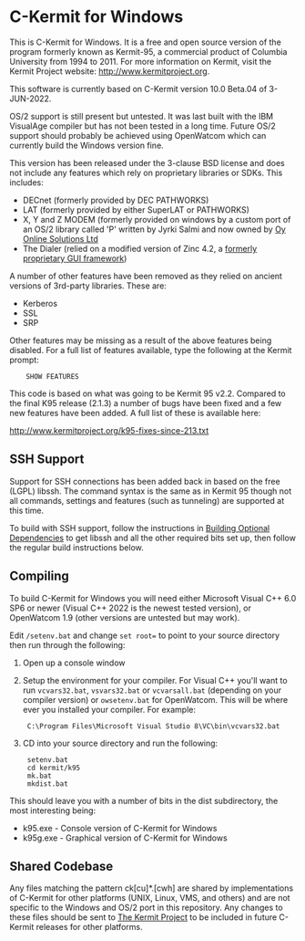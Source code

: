 C-Kermit for Windows
====================

This is C-Kermit for Windows. It is a free and open source version of the
program formerly known as Kermit-95, a commercial product of Columbia
University from 1994 to 2011. For more information on Kermit, visit the
Kermit Project website: http://www.kermitproject.org.

This software is currently based on C-Kermit version 10.0 Beta.04 of
3-JUN-2022. 

OS/2 support is still present but untested. It was last built with the
IBM VisualAge compiler but has not been tested in a long time. Future 
OS/2 support should probably be achieved using OpenWatcom which can
currently build the Windows version fine.

This version has been released under the 3-clause BSD license and does not
include any features which rely on proprietary libraries or SDKs. This
includes:

* DECnet (formerly provided by DEC PATHWORKS) 
* LAT (formerly provided by either SuperLAT or PATHWORKS)
* X, Y and Z MODEM (formerly provided on windows by a custom port of an OS/2 library 
    called 'P' written by Jyrki Salmi and now owned by [Oy Online Solutions Ltd](https://online.fi)
* The Dialer (relied on a modified version of Zinc 4.2, a 
[formerly proprietary GUI framework](http://openzinc.com/))

A number of other features have been removed as they relied on ancient
versions of 3rd-party libraries. These are:

* Kerberos
* SSL
* SRP

Other features may be missing as a result of the above features being disabled.
For a full list of features available, type the following at the Kermit prompt:

        SHOW FEATURES

This code is based on what was going to be Kermit 95 v2.2. Compared to the
final K95 release (2.1.3) a number of bugs have been fixed and a few new
features have been added. A full list of these is available here:

  http://www.kermitproject.org/k95-fixes-since-213.txt

SSH Support
-----------
Support for SSH connections has been added back in based on the free (LGPL)
libssh. The command syntax is the same as in Kermit 95 though not all commands,
 settings and features (such as tunneling) are supported at this time.

To build with SSH support, follow the instructions in
[Building Optional Dependencies](doc/optional-dependencies.md) to get libssh
and all the other required bits set up, then follow the regular build
instructions below.

Compiling
---------

To build C-Kermit for Windows you will need either Microsoft Visual C++ 6.0 SP6 or newer 
(Visual C++ 2022 is the newest tested version), or OpenWatcom 1.9 (other versions are untested but may work).

Edit `/setenv.bat` and change `set root=` to point to your source directory then run through the following:
 
1. Open up a console window
2. Setup the environment for your compiler. For Visual C++ you'll want to run `vcvars32.bat`, `vsvars32.bat` or `vcvarsall.bat`
   (depending on your compiler version) or `owsetenv.bat` for OpenWatcom. This will be where ever you installed your compiler. For example:

        C:\Program Files\Microsoft Visual Studio 8\VC\bin\vcvars32.bat
4. CD into your source directory and run the following:

        setenv.bat
        cd kermit/k95
        mk.bat
        mkdist.bat

This should leave you with a number of bits in the dist subdirectory, the most
interesting being:

* k95.exe      - Console version of C-Kermit for Windows
* k95g.exe     - Graphical version of C-Kermit for Windows

Shared Codebase
---------------
Any files matching the pattern ck[cu]*.[cwh] are shared by
implementations of C-Kermit for other platforms (UNIX, Linux, VMS, and others)
and are not specific to the Windows and OS/2 port in this repository. Any changes 
to these files should be sent to [The Kermit Project](https://www.kermitproject.org/)
to be included in future C-Kermit releases for other platforms.
